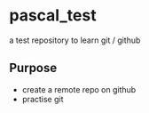# pascal_test
a test repository to learn git / github

## Purpose

- create a remote repo on github
- practise git 
